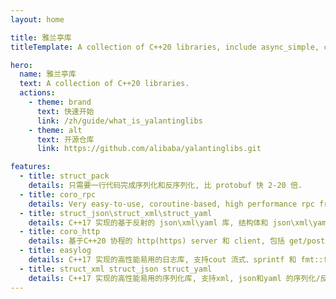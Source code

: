 ```yaml
---
layout: home

title: 雅兰亭库
titleTemplate: A collection of C++20 libraries, include async_simple, coro_rpc and struct_pack.

hero:
  name: 雅兰亭库
  text: A collection of C++20 libraries.
  actions:
    - theme: brand
      text: 快速开始
      link: /zh/guide/what_is_yalantinglibs
    - theme: alt
      text: 开源仓库
      link: https://github.com/alibaba/yalantinglibs.git

features:
  - title: struct_pack
    details: 只需要一行代码完成序列化和反序列化, 比 protobuf 快 2-20 倍.
  - title: coro_rpc
    details: Very easy-to-use, coroutine-based, high performance rpc framework with C++20, more than 2000w qps in echo scene.
  - title: struct_json\struct_xml\struct_yaml
    details: C++17 实现的基于反射的 json\xml\yaml 库, 结构体和 json\xml\yaml 的相互转换.
  - title: coro_http
    details: 基于C++20 协程的 http(https) server 和 client, 包括 get/post, websocket, multipart file upload, chunked and ranges download etc.
  - title: easylog
    details: C++17 实现的高性能易用的日志库, 支持cout 流式、sprintf 和 fmt::format/std::format 输出.
  - title: struct_xml struct_json struct_yaml
    details: C++17 实现的高性能易用的序列化库, 支持xml, json和yaml 的序列化/反序列化.  
---
```

